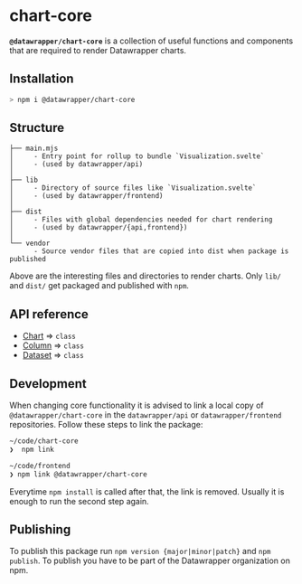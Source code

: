 # chart-core

**`@datawrapper/chart-core`** is a collection of useful functions and components that are required to render Datawrapper charts.

## Installation

```sh
> npm i @datawrapper/chart-core
```

## Structure

```
├── main.mjs
│     - Entry point for rollup to bundle `Visualization.svelte`
│     - (used by datawrapper/api)
│
├── lib
│     - Directory of source files like `Visualization.svelte`
│     - (used by datawrapper/frontend)
│
├── dist
│     - Files with global dependencies needed for chart rendering
│     - (used by datawrapper/{api,frontend})
│
└── vendor
      - Source vendor files that are copied into dist when package is published
```

Above are the interesting files and directories to render charts. Only `lib/` and `dist/` get packaged and published with `npm`.

## API reference

* [Chart](docs/chart.md) ⇒ <code>class</code>
* [Column](docs/column.md) ⇒ <code>class</code>
* [Dataset](docs/dataset.md) ⇒ <code>class</code>

## Development

When changing core functionality it is advised to link a local copy of `@datawrapper/chart-core` in the `datawrapper/api` or `datawrapper/frontend` repositories. Follow these steps to link the package:

```sh
~/code/chart-core
❯  npm link

~/code/frontend
❯ npm link @datawrapper/chart-core
```

Everytime `npm install` is called after that, the link is removed. Usually it is enough to run the second step again.

## Publishing

To publish this package run `npm version {major|minor|patch}`  and `npm publish`. To publish you have to be part of the Datawrapper organization on npm.

